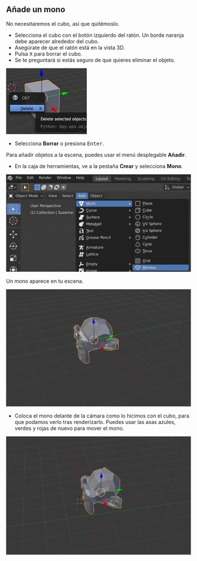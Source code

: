 ## Añade un mono

No necesitaremos el cubo, así que quitémoslo.

+ Selecciona el cubo con el botón izquierdo del ratón. Un borde naranja debe aparecer alrededor del cubo.
+ Asegúrate de que el ratón está en la vista 3D.
+ Pulsa <kbd>X</kbd> para borrar el cubo.
+ Se te preguntará si estás seguro de que quieres eliminar el objeto.

![Eliminar objeto](images/delete-object.png)

+ Selecciona **Borrar** o presiona <kbd>Enter</kbd>.

Para añadir objetos a la escena, puedes usar el menú desplegable **Añadir**.

+ En la caja de herramientas, ve a la pestaña **Crear** y selecciona **Mono**.

![Seleccionar mono](images/select-monkey.png)

Un mono aparece en tu escena.

![Un mono aparece](images/monkey-appears.png)

+ Coloca el mono delante de la cámara como lo hicimos con el cubo, para que podamos verlo tras renderizarlo. Puedes usar las asas azules, verdes y rojas de nuevo para mover el mono.

![Posición de la cámara](images/camera-monkey.png)